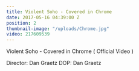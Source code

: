 ```yaml
---
title: Violent Soho - Covered in Chrome
date: 2017-05-16 04:39:00 Z
position: 2
thumbnail-image: "/uploads/Chrome.jpg"
video: 217609539
---
```


Violent Soho - Covered in Chrome ( Official Video ) 

Director: Dan Graetz
DOP: Dan Graetz